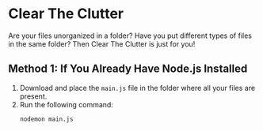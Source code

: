 # Clear The Clutter

Are your files unorganized in a folder? Have you put different types of files in the same folder? Then Clear The Clutter is just for you!

## Method 1: If You Already Have Node.js Installed

1. Download and place the `main.js` file in the folder where all your files are present.
2. Run the following command:
   ```bash
   nodemon main.js
